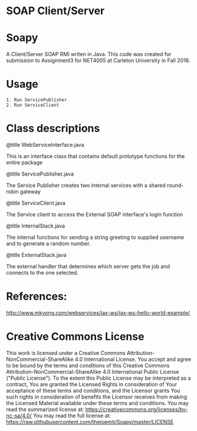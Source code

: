 # SOAP Client/Server
# Soapy

A Client/Server SOAP RMI writen in Java. 
This code was created for submission to Assignment3 for NET4005 at Carleton University in Fall 2016.

# Usage

	1. Run ServicePublisher
	2. Run ServiceClient
	
# Class descriptions

 @title 		WebServiceInterface.java
 
 This is an interface class that contains default prototype functions for the entire package
 
 @title 		ServicePublisher.java
 
 The Service Publisher creates two internal services with a shared round-robin gateway
 
 @title 		ServiceClient.java
 
 The Service client to access the External SOAP interface's login function
 
 @title 		InternalStack.java
 
 The internal functions for sending a string greeting to supplied username and to generate a random number. 
 
 @title 		ExternalStack.java
 
 The external handler that determines which server gets the job and connects to the one selected.


# References:
http://www.mkyong.com/webservices/jax-ws/jax-ws-hello-world-example/

# Creative Commons License

This work is licensed under a Creative Commons Attribution-NonCommercial-ShareAlike 4.0 International License.
You accept and agree to be bound by the terms and conditions of this Creative Commons Attribution-NonCommercial-ShareAlike 4.0 International Public License ("Public License"). To the extent this Public License may be interpreted as a contract, You are granted the Licensed Rights in consideration of Your acceptance of these terms and conditions, and the Licensor grants You such rights in consideration of benefits the Licensor receives from making the Licensed Material available under these terms and conditions.
You may read the summarized license at: https://creativecommons.org/licenses/by-nc-sa/4.0/
You may read the full license at: https://raw.githubusercontent.com/thejoemit/Soapy/master/LICENSE
